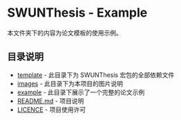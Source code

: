 # SWUNThesis - Example

本文件夹下的内容为论文模板的使用示例。

## 目录说明

* [template](./template) - 此目录下为 SWUNThesis 宏包的全部依赖文件
* [images](./image) - 此目录下为本项目的图片说明
* [example](./example) - 此目录下展示了一个完整的论文示例
* [README.md](./README.md) - 项目说明
* [LICENCE](./LICENCE) - 项目使用许可